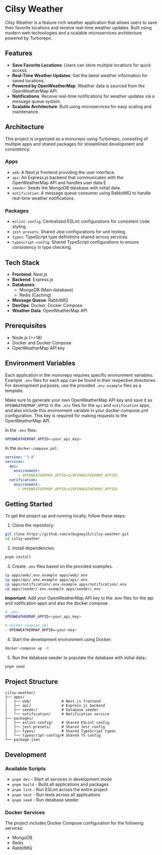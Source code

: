 # Cilsy Weather

Cilsy Weather is a feature-rich weather application that allows users to save their favorite locations and receive real-time weather updates. Built using modern web technologies and a scalable microservices architecture powered by Turborepo.

## Features

- **Save Favorite Locations**: Users can store multiple locations for quick access.
- **Real-Time Weather Updates**: Get the latest weather information for saved locations.
- **Powered by OpenWeatherMap**: Weather data is sourced from the OpenWeatherMap API.
- **Notifications**: Receive real-time notifications for weather updates via a message queue system.
- **Scalable Architecture**: Built using microservices for easy scaling and maintenance.

## Architecture

This project is organized as a monorepo using Turborepo, consisting of multiple apps and shared packages for streamlined development and consistency.

### Apps

- `web`: A Next.js frontend providing the user interface.
- `api`: An Express.js backend that communicates with the OpenWeatherMap API and handles user data.E
- `seeder`: Seeds the MongoDB database with initial data.
- `notification`: A message queue consumer using RabbitMQ to handle real-time weather notifications.

### Packages

- `eslint-config`: Centralized ESLint configurations for consistent code styling.
- `jest-presets`: Shared Jest configurations for unit testing.
- `types`: TypeScript type definitions shared across services.
- `typescript-config`: Shared TypeScript configurations to ensure consistency in type checking.

## Tech Stack

- **Frontend**: Next.js
- **Backend**: Express.js
- **Databases**:
  - MongoDB (Main database)
  - Redis (Caching)
- **Message Queue**: RabbitMQ
- **DevOps**: Docker, Docker Compose
- **Weather Data**: OpenWeatherMap API

## Prerequisites

- Node.js (>=18)
- Docker and Docker Compose
- OpenWeatherMap API key

## Environment Variables

Each application in the monorepo requires specific environment variables. Example `.env` files for each app can be found in their respective directories. For development purposes, use the provided `.env.example` files as a template.

Make sure to generate your own OpenWeatherMap API key and save it as `OPENWEATHERMAP_APPID` in the `.env` files for the `api` and `notification` apps, and also include this environment variable in your docker-compose.yml configuration. This key is required for making requests to the OpenWeatherMap API.

In the `.env` files:

```sh
OPENWEATHERMAP_APPID=<your_api_key>
```

In the `docker-compose.yml`:

```yaml
version: "3.8"
services:
  api:
    environment:
      - OPENWEATHERMAP_APPID=${OPENWEATHERMAP_APPID}
  notification:
    environment:
      - OPENWEATHERMAP_APPID=${OPENWEATHERMAP_APPID}
```

## Getting Started

To get the project up and running locally, follow these steps:

1. Clone the repository:

```bash
git clone https://github.com/albugowy15/cilsy-weather.git
cd cilsy-weather
```

2. Install dependencies:

```bash
pnpm install
```

3. Create `.env` files based on the provided examples.

```bash
cp apps/web/.env.example apps/web/.env
cp apps/api/.env.example apps/api/.env
cp apps/notification/.env.example apps/notification/.env
cp apps/seeder/.env.example apps/seeder/.env
```

**Important**: Add your OpenWeatherMap API key to the .env files for the api and notification apps and also the docker compose.

```sh
# .env
OPENWEATHERMAP_APPID=<your_api_key>

# docker-compose.yml
- OPENWEATHERMAP_APPID=<your-key>

```

4. Start the development environment using Docker:

```bash
docker-compose up -d
```

5. Run the database seeder to populate the database with initial data::

```bash
pnpm seed
```

## Project Structure

```
cilsy-weather/
├── apps/
│   ├── web/              # Next.js frontend
│   ├── api/              # Express.js backend
│   ├── seeder/           # Database seeder
│   └── notification/     # Notification service
├── packages/
│   ├── eslint-config/    # Shared ESLint config
│   ├── jest-presets/     # Shared Jest config
│   ├── types/            # Shared TypeScript types
│   └── typescript-config/# Shared TS config
└── package.json
```

## Development

### Available Scripts

- `pnpm dev` - Start all services in development mode
- `pnpm build` - Build all applications and packages
- `pnpm lint` - Run ESLint across the entire project
- `pnpm test` - Run tests across all applications
- `pnpm seed` - Run database seeder

### Docker Services

The project includes Docker Compose configuration for the following services:

- MongoDB
- Redis
- RabbitMQ
